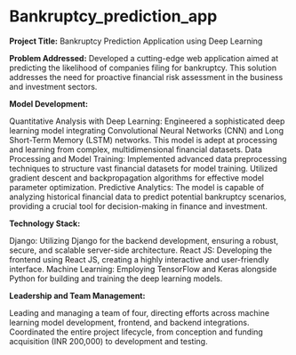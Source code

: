 # Bankruptcy_prediction_app
**Project Title:** Bankruptcy Prediction Application using Deep Learning

**Problem Addressed:** Developed a cutting-edge web application aimed at predicting the likelihood of companies filing for bankruptcy. This solution addresses the need for proactive financial risk assessment in the business and investment sectors.

**Model Development:**

Quantitative Analysis with Deep Learning: Engineered a sophisticated deep learning model integrating Convolutional Neural Networks (CNN) and Long Short-Term Memory (LSTM) networks. This model is adept at processing and learning from complex, multidimensional financial datasets.
Data Processing and Model Training: Implemented advanced data preprocessing techniques to structure vast financial datasets for model training. Utilized gradient descent and backpropagation algorithms for effective model parameter optimization.
Predictive Analytics: The model is capable of analyzing historical financial data to predict potential bankruptcy scenarios, providing a crucial tool for decision-making in finance and investment.

**Technology Stack:**

Django: Utilizing Django for the backend development, ensuring a robust, secure, and scalable server-side architecture.
React JS: Developing the frontend using React JS, creating a highly interactive and user-friendly interface.
Machine Learning: Employing TensorFlow and Keras alongside Python for building and training the deep learning models.

**Leadership and Team Management:**

Leading and managing a team of four, directing efforts across machine learning model development, frontend, and backend integrations.
Coordinated the entire project lifecycle, from conception and funding acquisition (INR 200,000) to development and testing.

